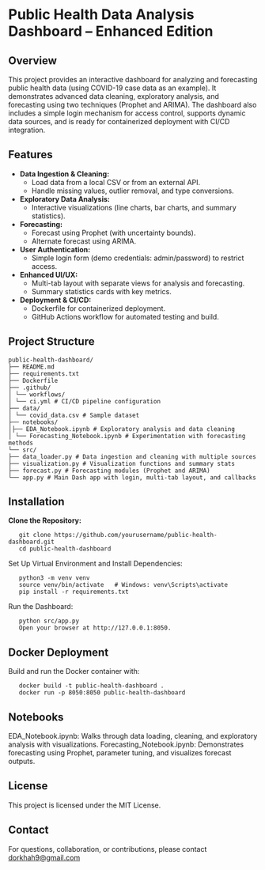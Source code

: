 # Public Health Data Analysis Dashboard – Enhanced Edition

## Overview
This project provides an interactive dashboard for analyzing and forecasting public health data (using COVID-19 case data as an example). It demonstrates advanced data cleaning, exploratory analysis, and forecasting using two techniques (Prophet and ARIMA). The dashboard also includes a simple login mechanism for access control, supports dynamic data sources, and is ready for containerized deployment with CI/CD integration.

## Features
- **Data Ingestion & Cleaning:**  
  - Load data from a local CSV or from an external API.
  - Handle missing values, outlier removal, and type conversions.
- **Exploratory Data Analysis:**  
  - Interactive visualizations (line charts, bar charts, and summary statistics).
- **Forecasting:**  
  - Forecast using Prophet (with uncertainty bounds).
  - Alternate forecast using ARIMA.
- **User Authentication:**  
  - Simple login form (demo credentials: admin/password) to restrict access.
- **Enhanced UI/UX:**  
  - Multi-tab layout with separate views for analysis and forecasting.
  - Summary statistics cards with key metrics.
- **Deployment & CI/CD:**  
  - Dockerfile for containerized deployment.
  - GitHub Actions workflow for automated testing and build.

## Project Structure
```
public-health-dashboard/
├── README.md
├── requirements.txt
├── Dockerfile
├── .github/
│ └── workflows/
│ └── ci.yml # CI/CD pipeline configuration
├── data/
│ └── covid_data.csv # Sample dataset
├── notebooks/
│├── EDA_Notebook.ipynb # Exploratory analysis and data cleaning
│ └── Forecasting_Notebook.ipynb # Experimentation with forecasting methods
└── src/
├── data_loader.py # Data ingestion and cleaning with multiple sources
├── visualization.py # Visualization functions and summary stats
├── forecast.py # Forecasting modules (Prophet and ARIMA)
└── app.py # Main Dash app with login, multi-tab layout, and callbacks
```
## Installation
**Clone the Repository:**
```
   git clone https://github.com/yourusername/public-health-dashboard.git
   cd public-health-dashboard
```
Set Up Virtual Environment and Install Dependencies:
```
   python3 -m venv venv
   source venv/bin/activate   # Windows: venv\Scripts\activate
   pip install -r requirements.txt
```
Run the Dashboard:
```   
   python src/app.py
   Open your browser at http://127.0.0.1:8050.
```
## Docker Deployment
Build and run the Docker container with:
```   
   docker build -t public-health-dashboard .
   docker run -p 8050:8050 public-health-dashboard
```
## Notebooks
EDA_Notebook.ipynb: Walks through data loading, cleaning, and exploratory analysis with visualizations.
Forecasting_Notebook.ipynb: Demonstrates forecasting using Prophet, parameter tuning, and visualizes forecast outputs.

## License
This project is licensed under the MIT License.

## Contact
For questions, collaboration, or contributions, please contact dorkhah9@gmail.com
